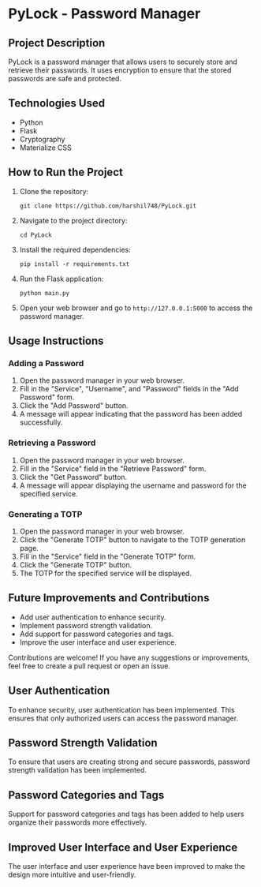 # PyLock - Password Manager

## Project Description
PyLock is a password manager that allows users to securely store and retrieve their passwords. It uses encryption to ensure that the stored passwords are safe and protected.

## Technologies Used
- Python
- Flask
- Cryptography
- Materialize CSS

## How to Run the Project
1. Clone the repository:
   ```
   git clone https://github.com/harshil748/PyLock.git
   ```
2. Navigate to the project directory:
   ```
   cd PyLock
   ```
3. Install the required dependencies:
   ```
   pip install -r requirements.txt
   ```
4. Run the Flask application:
   ```
   python main.py
   ```
5. Open your web browser and go to `http://127.0.0.1:5000` to access the password manager.

## Usage Instructions
### Adding a Password
1. Open the password manager in your web browser.
2. Fill in the "Service", "Username", and "Password" fields in the "Add Password" form.
3. Click the "Add Password" button.
4. A message will appear indicating that the password has been added successfully.

### Retrieving a Password
1. Open the password manager in your web browser.
2. Fill in the "Service" field in the "Retrieve Password" form.
3. Click the "Get Password" button.
4. A message will appear displaying the username and password for the specified service.

### Generating a TOTP
1. Open the password manager in your web browser.
2. Click the "Generate TOTP" button to navigate to the TOTP generation page.
3. Fill in the "Service" field in the "Generate TOTP" form.
4. Click the "Generate TOTP" button.
5. The TOTP for the specified service will be displayed.

## Future Improvements and Contributions
- Add user authentication to enhance security.
- Implement password strength validation.
- Add support for password categories and tags.
- Improve the user interface and user experience.

Contributions are welcome! If you have any suggestions or improvements, feel free to create a pull request or open an issue.

## User Authentication
To enhance security, user authentication has been implemented. This ensures that only authorized users can access the password manager.

## Password Strength Validation
To ensure that users are creating strong and secure passwords, password strength validation has been implemented.

## Password Categories and Tags
Support for password categories and tags has been added to help users organize their passwords more effectively.

## Improved User Interface and User Experience
The user interface and user experience have been improved to make the design more intuitive and user-friendly.
